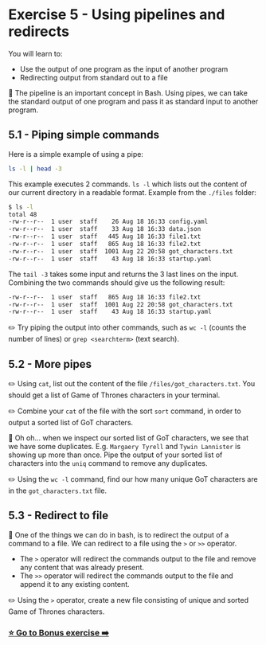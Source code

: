 # Exercise 5 - Using pipelines and redirects

You will learn to:

- Use the output of one program as the input of another program
- Redirecting output from standard out to a file

:book: The pipeline is an important concept in Bash. Using pipes, we can take the standard output of one program and pass it as standard input to another program.

## 5.1 - Piping simple commands

Here is a simple example of using a pipe: 

```bash
ls -l | head -3
```

This example executes 2 commands. `ls -l` which lists out the content of our current directory in a readable format. 
Example from the `./files` folder: 

```bash
$ ls -l
total 48
-rw-r--r--  1 user  staff    26 Aug 18 16:33 config.yaml
-rw-r--r--  1 user  staff    33 Aug 18 16:33 data.json
-rw-r--r--  1 user  staff   445 Aug 18 16:33 file1.txt
-rw-r--r--  1 user  staff   865 Aug 18 16:33 file2.txt
-rw-r--r--  1 user  staff  1001 Aug 22 20:58 got_characters.txt
-rw-r--r--  1 user  staff    43 Aug 18 16:33 startup.yaml
```

The `tail -3` takes some input and returns the 3 last lines on the input. Combining the two commands should give us the following result:

```bash
-rw-r--r--  1 user  staff   865 Aug 18 16:33 file2.txt
-rw-r--r--  1 user  staff  1001 Aug 22 20:58 got_characters.txt
-rw-r--r--  1 user  staff    43 Aug 18 16:33 startup.yaml
```

:pencil2: Try piping the output into other commands, such as `wc -l` (counts the number of lines) or `grep <searchterm>` (text search).

## 5.2 - More pipes

:pencil2: Using `cat`, list out the content of the file `/files/got_characters.txt`. You should get a list of Game of Thrones characters in your terminal.

:pencil2: Combine your `cat` of the file with the sort `sort` command, in order to output a sorted list of GoT characters.

:book: Oh oh... when we inspect our sorted list of GoT characters, we see that we have some duplicates. E.g. `Margaery Tyrell` and `Tywin Lannister` is showing up more than once. Pipe the output of your sorted list of characters into the `uniq` command to remove any duplicates. 

:pencil2: Using the `wc -l` command, find our how many unique GoT characters are in the `got_characters.txt` file. 

## 5.3 - Redirect to file

:book: One of the things we can do in bash, is to redirect the output of a command to a file. 
We can redirect to a file using the `>` or `>>` operator. 
- The `>` operator will redirect the commands output to the file and remove any content that was already present. 
- The `>>` operator will redirect the commands output to the file and append it to any existing content. 

:pencil2: Using the `>` operator, create a new file consisting of unique and sorted Game of Thrones characters.

### [:star: Go to Bonus exercise :arrow_right:](./bonus-1.md)
